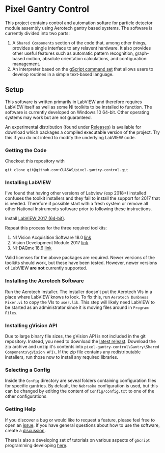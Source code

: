 # Pixel Gantry Control

This project contains control and automation softare for particle detector module assembly using Aerotech gantry based systems. The software is currently divided into two parts:

  1. A `Shared Components` section of the code that, among other things, provides a single interface to any relavent hardware. It also provides other useful features such as automatic pattern recognition, graph-based motion, absolute orientation calculations, and configuration management.
  2. An interpreter based on the [gScript command set](https://github.com/CUASAS/pixel-gantry-control/blob/master/Gantry/gScript%20Application/gScript%20Documentation.md) that allows users to develop routines in a simple text-based language.

## Setup

This software is written primarily in LabVIEW and therefore requires LabVIEW itself as well as some NI toolkits to be installed to function. The software is currently developed on Windows 10 64-bit. Other operating systems may work but are not guaranteed.

An experimental distribution (found under [Releases](https://github.com/CUASAS/pixel-gantry-control/releases)) is available for download which packages a compiled executable version of the project. Try this if you do not intend to modify the underlying LabVIEW code.

### Getting the Code

Checkout this repository with

```
git clone git@github.com:CUASAS/pixel-gantry-control.git
```


### Installing LabVIEW

I've found that having other versions of Labview (esp 2018+) installed confuses the toolkit installers and they fail to install the support for 2017 that is needed. Therefore if possible start with a fresh system or remove all other National Instruments software prior to following these instructions.

Install [LabVIEW 2017 (64-bit)](http://www.ni.com/download/labview-development-system-2017/6698/en/).

Repeat this process for the three required toolkits:

  1. NI Vision Acquisition Software 18.0 [link](http://www.ni.com/download/ni-vision-acquisition-software-18.0/7552/en/)
  2. Vision Development Module 2017 [link](http://www.ni.com/download/vision-development-module-2017/6640/en/)
  3. NI-DAQmx 18.6 [link](http://www.ni.com/en-us/support/downloads/drivers/download.ni-daqmx.html#291872)

Valid licenses for the above packages are required. Newer versions of the toolkits should work, but these have been tested. However, newer versions of LabVIEW **are not** currently supported.

### Installing the Aerotech Software

Run the Aerotech installer. The installer doesn't put the Aerotech VIs in a place where LabVIEW knows to look. To fix this, run `Aerotech Dumbness Fixer.vi` to copy the VIs to `user.lib`. This step will likely need LabVIEW to be started as an administrator since it is moving files around in `Program Files`.


### Installing gVision API

Due to large binary file sizes, the gVision API is not included in the git repository. Instead, you need to download the [latest releast](https://github.com/CUASAS/pixel-gantry-vision/releases). Download the zip archive and unzip it's contents into `pixel-gantry-control\Gantry\Shared Components\gVision API\`. If the zip file contains any redistributable installers, run those now to install any required libraries.


### Selecting a Config

Inside the `Config` directory are seveal folders containing configuration files for specific gantries. By default, the `Nebraska` configuration is used, but this can be changed by editing the content of `Config/config.txt` to one of the other configurations.

### Getting Help

If you discover a bug or would like to request a feature, please feel free to open an [issue](https://github.com/CUASAS/pixel-gantry-control/issues). If you have general questions about how to use the software, create a [discussion](https://github.com/CUASAS/pixel-gantry-control/discussions).

There is also a developing set of tutorials on various aspects of `gScript` programming developing [here](https://drive.google.com/drive/folders/1jjhutLgPGgwVizSZdoIk1yHqYb2zJ_WL?usp=sharing).
